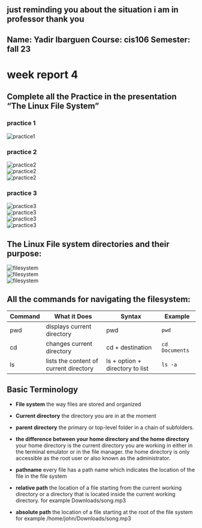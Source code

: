just reminding you about the situation i am in professor thank you
---
Name: Yadir Ibarguen
Course: cis106
Semester: fall 23
---

# week report 4

## Complete all the Practice in the presentation “The Linux File System”
### practice 1
![practice1](wr4-p1.png)<br>

### practice 2
![practice2](wr4-p2.1.png)<br>
![practice2](wr4-p2.2.png)<br>
![practice2](wr4-p2.3.png)<br>

### practice 3
![practice3](wr4-p3.1.png)<br>
![practice3](wr4-p3.2.png)<br>
![practice3](wr4-p3.3.png)<br>
![practice3](wr4-p3.4.png)<br>


## The Linux File system directories and their purpose:
![filesystem](fs1.1.png)<br>
![filesystem](fs1.2.png)<br> 
![filesystem](fs1.3.png)<br>

## All the commands for navigating the filesystem:
| Command | What it Does               | Syntax           | Example      |
| ------- | -------------------------- | ---------------- | ------------ |
| pwd     | displays current directory | pwd              | `pwd`        |
| cd      | changes current directory  | cd + destination | `cd Documents` |
| ls | lists the content of current directory| ls + option + directory to list | `ls -a` |
## Basic Terminology

* **File system**
the way files are stored and organized
* **Current directory**
the directory you are in at the moment  

* **parent directory**
the primary or top-level folder in a chain of subfolders.

* **the difference between your home directory and the home directory**
your home directory is the current directory you are working in either in the terminal emulator or in the file manager. the home directory is only accessible as the root user or also known as the administrator.
  
* **pathname**
every file has a path name which indicates the location of the file in the file system
* **relative path**
the location of a file starting from the current working directory or a directory that is located inside the current working directory. for example Downloads/song.mp3
* **absolute path**
the location of a file starting at the root of the file system for example /home/john/Downloads/song.mp3